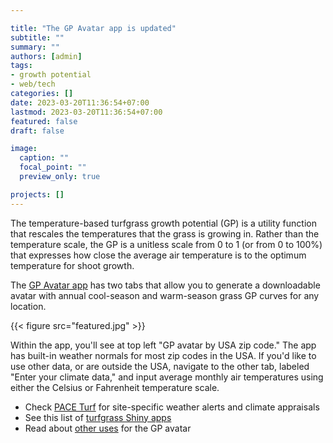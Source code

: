```yaml
---

title: "The GP Avatar app is updated"
subtitle: ""
summary: ""
authors: [admin]
tags: 
- growth potential
- web/tech
categories: []
date: 2023-03-20T11:36:54+07:00
lastmod: 2023-03-20T11:36:54+07:00
featured: false
draft: false

image:
  caption: ""
  focal_point: ""
  preview_only: true

projects: []
---
```


The temperature-based turfgrass growth potential (GP) is a utility function that rescales the temperatures that the grass is growing in. Rather than the temperature scale, the GP is a unitless scale from 0 to 1 (or from 0 to 100%) that expresses how close the average air temperature is to the optimum temperature for shoot growth.

The [GP Avatar app](https://asianturfgrass.shinyapps.io/GPAvatar/) has two tabs that allow you to generate a downloadable avatar with annual cool-season and warm-season grass GP curves for any location.

{{< figure src="featured.jpg" >}}

Within the app, you'll see at top left "GP avatar by USA zip code." The app has built-in weather normals for most zip codes in the USA. If you'd like to use other data, or are outside the USA, navigate to the other tab, labeled "Enter your climate data," and input average monthly air temperatures using either the Celsius or Fahrenheit temperature scale. 

* Check [PACE Turf](https://www.paceturf.org/tour/weather_alerts/) for site-specific weather alerts and climate appraisals
* See this list of [turfgrass Shiny apps](https://www.asianturfgrass.com/shiny-apps/)
* Read about [other uses](https://www.paceturf.org/public/gpavatar) for the GP avatar


